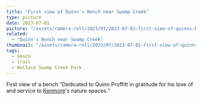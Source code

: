 ```yaml
---
title: "First view of Quinn's Bench near Swamp Creek"
type: picture
date: 2023-07-01
picture: "/assets/camera-roll/2023/07/2023-07-01-first-view-of-quinns-bench-near-swamp-creek/20230702_022209607_iOS.jpg"
related:
  - "Quinn's Bench near Swamp Creek"
thumbnail: "/assets/camera-roll/2023/07/2023-07-01-first-view-of-quinns-bench-near-swamp-creek/20230702_022209607_iOS-thumbnail.jpg"
tags:
  - bench
  - trail
  - Wallace Swamp Creek Park
---
```

First view of a bench <q>Dedicated to Quinn Proffitt in gratitude for his love of and service to [Kenmore](/kenmore/)'s nature spaces.</q>